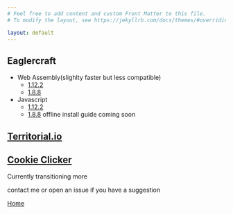 ```yaml
---
# Feel free to add content and custom Front Matter to this file.
# To modify the layout, see https://jekyllrb.com/docs/themes/#overriding-theme-defaults

layout: default
---
```

## Eaglercraft

- Web Assembly(slighlty faster but less compatible)
    - [1.12.2](/eaglercraftwasm/1122.html)
    - [1.8.8](/eaglercraftwasm/188.html)
- Javascript
    - [1.12.2](/eaglercraftjs/1122.html)
    - [1.8.8](/eaglercraftjs/188.html)
offline install guide coming soon

## [Territorial.io](/fxclient/index.html)
## [Cookie Clicker](/cookieclicker/index.html)

Currently transitioning more

contact me or open an issue if you have a suggestion

[Home](https://omaribnzakaria.github.io)

